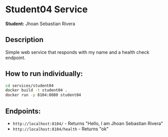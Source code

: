 # Student04 Service

**Student:** Jhoan Sebastian Rivera 

## Description

Simple web service that responds with my name and a health check endpoint.

## How to run individually:

```bash
cd services/student04
docker build -t student04 .
docker run -p 8104:8080 student04
```

## Endpoints:

- `http://localhost:8104/` - Returns "Hello, I am Jhoan Sebastian Rivera"
- `http://localhost:8104/health` - Returns "ok"
